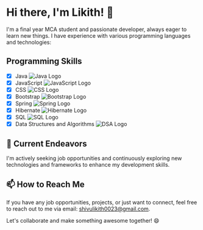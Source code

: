 # Hi there, I'm Likith! 👋

I'm a final year MCA student and passionate developer, always eager to learn new things. I have experience with various programming languages and technologies:

## Programming Skills

- [x] Java ![Java Logo](https://img.icons8.com/color/48/000000/java-coffee-cup-logo.png)
- [x] JavaScript ![JavaScript Logo](https://img.icons8.com/color/48/000000/javascript.png)
- [x] CSS ![CSS Logo](https://img.icons8.com/color/48/000000/css3.png)
- [x] Bootstrap ![Bootstrap Logo](https://img.icons8.com/color/48/000000/bootstrap.png)
- [x] Spring ![Spring Logo](https://img.icons8.com/color/48/000000/spring-logo.png)
- [x] Hibernate ![Hibernate Logo](https://img.icons8.com/color/48/000000/hibernate.png)
- [x] SQL ![SQL Logo](https://img.icons8.com/ios/50/000000/database-restore.png)
- [x] Data Structures and Algorithms ![DSA Logo](https://img.icons8.com/ios/50/000000/tree.png)

## 🚀 Current Endeavors

I'm actively seeking job opportunities and continuously exploring new technologies and frameworks to enhance my development skills.

## 📫 How to Reach Me

If you have any job opportunities, projects, or just want to connect, feel free to reach out to me via email: [shivulikith0023@gmail.com](mailto:shivulikith0023@gmail.com).

Let's collaborate and make something awesome together! 😄  
